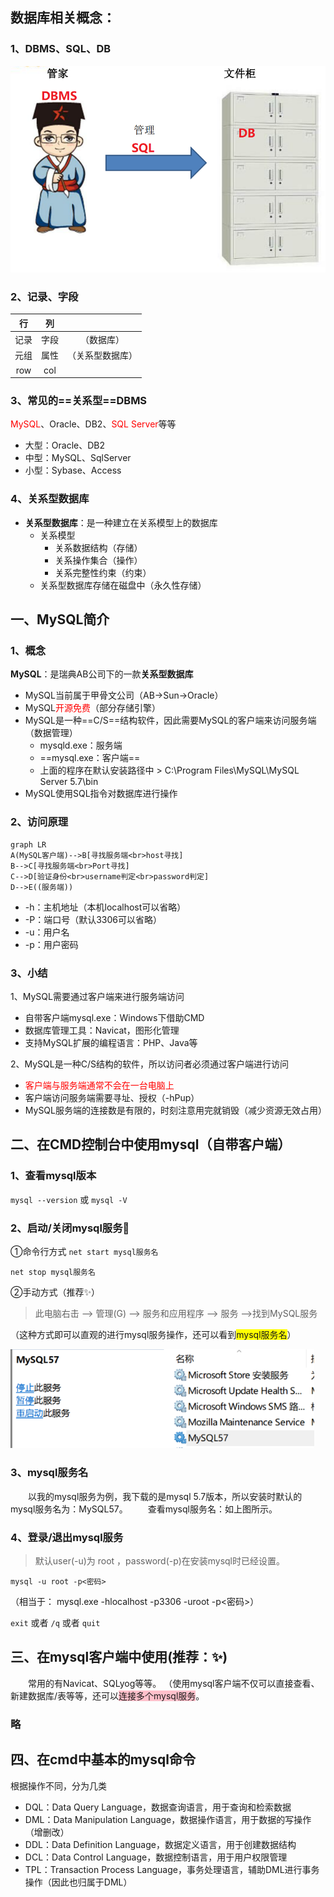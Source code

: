 ## 数据库相关概念：
### **1、DBMS、SQL、DB**

<img src="1、数据库基本知识/image-20211010214406465.png" alt="image-20211010214406465" style="zoom: 67%;" />

### **2、记录、字段**

|  行  |  列  |                  |
| :--: | :--: | :--------------: |
| 记录 | 字段 |    （数据库）    |
| 元组 | 属性 | （关系型数据库） |
| row  | col  |                  |

### **3、常见的==关系型==DBMS**

<span style="color: red">MySQL</span>、Oracle、DB2、<span style="color: red">SQL Server</span>等等

* 大型：Oracle、DB2
* 中型：MySQL、SqlServer
* 小型：Sybase、Access

### **4、关系型数据库**

* **关系型数据库**：是一种建立在关系模型上的数据库
  * 关系模型
    * 关系数据结构（存储）
    * 关系操作集合（操作）
    * 关系完整性约束（约束）
  * 关系型数据库存储在磁盘中（永久性存储）



## 一、MySQL简介

### 1、概念

**MySQL**：是瑞典AB公司下的一款**关系型数据库**

* MySQL当前属于甲骨文公司（AB->Sun->Oracle）
* MySQL<span style="color: red">开源免费</span>（部分存储引擎）
* MySQL是一种==C/S==结构软件，因此需要MySQL的客户端来访问服务端（数据管理）
  * mysqld.exe：服务端
  * ==mysql.exe：客户端==
  * 上面的程序在默认安装路径中 > C:\Program Files\MySQL\MySQL Server 5.7\bin
* MySQL使用SQL指令对数据库进行操作

### 2、访问原理

```mermaid
graph LR
A(MySQL客户端)-->B[寻找服务端<br>host寻找]
B-->C[寻找服务端<br>Port寻找]
C-->D[验证身份<br>username判定<br>password判定]
D-->E((服务端))
```

* -h：主机地址（本机localhost可以省略）
* -P：端口号（默认3306可以省略）
* -u：用户名
* -p：用户密码

### 3、小结

1、MySQL需要通过客户端来进行服务端访问

* 自带客户端mysql.exe：Windows下借助CMD
* 数据库管理工具：Navicat，图形化管理
* 支持MySQL扩展的编程语言：PHP、Java等

2、MySQL是一种C/S结构的软件，所以访问者必须通过客户端进行访问

* <span style="color: red">客户端与服务端通常不会在一台电脑上</span>
* 客户端访问服务端需要寻址、授权（-hPup）
* MySQL服务端的连接数是有限的，时刻注意用完就销毁（减少资源无效占用）

## 二、在CMD控制台中使用mysql（自带客户端）

### 1、查看mysql版本
`mysql --version`
或
`mysql -V`

### 2、启动/关闭mysql服务🤔
①命令行方式
`net start mysql服务名`

`net stop mysql服务名`

②手动方式（推荐✨）
> 此电脑右击 --> 管理(G) --> 服务和应用程序 --> 服务 -->找到MySQL服务

（这种方式即可以直观的进行mysql服务操作，还可以看到<span style="background-color:yellow">mysql服务名</span>）

<img src="1、数据库基本知识/image-20211010221335973.png" alt="image-20211010221335973" style="zoom:80%;" />

### 3、mysql服务名
&emsp;&emsp;以我的mysql服务为例，我下载的是mysql 5.7版本，所以安装时默认的mysql服务名为：MySQL57。
&emsp;&emsp;查看mysql服务名：如上图所示。


### 4、登录/退出mysql服务
> 默认user(-u)为 root ，password(-p)在安装mysql时已经设置。 

`mysql -u root -p<密码>`

（相当于： mysql.exe -hlocalhost -p3306 -uroot -p<密码>）



`exit`   或者  `/q`  或者   `quit`



## 三、在mysql客户端中使用(推荐：✨)
&emsp;&emsp;常用的有Navicat、SQLyog等等。
（使用mysql客户端不仅可以直接查看、新建数据库/表等等，还可以<span style="background-color:pink">连接多个mysql服务</span>。


### 略


## 四、在cmd中基本的mysql命令
根据操作不同，分为几类

* DQL：Data Query Language，数据查询语言，用于查询和检索数据
* DML：Data Manipulation Language，数据操作语言，用于数据的写操作（增删改） 
* DDL：Data Definition Language，数据定义语言，用于创建数据结构
* DCL：Data Control Language，数据控制语言，用于用户权限管理
* TPL：Transaction Process Language，事务处理语言，辅助DML进行事务操作（因此也归属于DML）   

